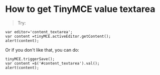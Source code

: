 # How to get TinyMCE value textarea
> Try:
```
var editor='content_textarea';
var content =tinyMCE.activeEditor.getContent();
alert(content);
```
Or if you don't like that, you can do:

```
tinyMCE.triggerSave();
var content =$('#content_textarea').val();
alert(content);
```